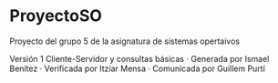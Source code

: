 # ProyectoSO
 Proyecto del grupo 5 de la asignatura de sistemas opertaivos

Versión 1 
Cliente-Servidor y consultas básicas
· Generada por Ismael Benítez
· Verificada por Itziar Mensa
· Comunicada por Guillem Purtí
